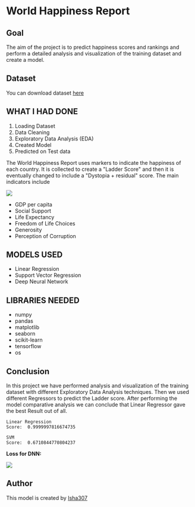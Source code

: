 # World Happiness Report

## Goal

The aim of the project is to predict happiness scores and rankings and
perform a detailed analysis and visualization of the training dataset and create a model. 

## Dataset

You can download dataset [here](https://www.kaggle.com/ajaypalsinghlo/world-happiness-report-2021)

## WHAT I HAD DONE

1. Loading Dataset
2. Data Cleaning
3. Exploratory Data Analysis (EDA)
4. Created Model
5. Predicted on Test data

The World Happiness Report uses markers to indicate the happiness of each country. 
It is collected to create a "Ladder Score" and then it is eventually changed to include a "Dystopia + residual" score. The main indicators include

![](https://github.com/Isha307/ML-ProjectKart/blob/main/World%20happiness%20report/Images/happiness.png)

* GDP per capita
* Social Support
* Life Expectancy
* Freedom of Life Choices
* Generosity
* Perception of Corruption

## MODELS USED

 - Linear Regression 
 - Support Vector Regression
 - Deep Neural Network
 
## LIBRARIES NEEDED

- numpy
- pandas
- matplotlib
- seaborn
- scikit-learn
- tensorflow
- os

## Conclusion

In this project we have performed  analysis and visualization of the training dataset with different Exploratory Data Analysis techniques. 
Then we used different Regressors to predict the Ladder score. After performing the model comparative 
analysis we can conclude that Linear Regressor gave the best Result out of all.

```
Linear Regression
Score:  0.9999997816674735

SVM
Score:  0.6710844770804237
```
**Loss for DNN:**

![](https://github.com/Isha307/ML-ProjectKart/blob/main/World%20Happiness%20report%20Analysis/Images/accuracy.png)

## Author

This model is created by [Isha307](https://github.com/Isha307)
